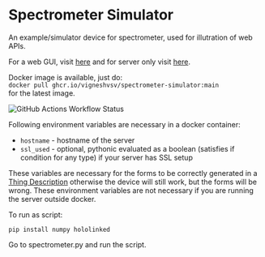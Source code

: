 # Spectrometer Simulator

An example/simulator device for spectrometer, used for illutration of web APIs.

For a web GUI, visit [here](https://control-panel.hololinked.dev/#https://examples.hololinked.dev/simulations/spectrometer/resources/wot-td)
and for server only visit [here](https://examples.hololinked.dev/simulations/spectrometer/resources/wot-td).

Docker image is available, just do: <br />
`docker pull ghcr.io/vigneshvsv/spectrometer-simulator:main` <br />
for the latest image.

![GitHub Actions Workflow Status](https://img.shields.io/github/actions/workflow/status/VigneshVSV/spectrometer-simulator/docker-publish.yml?label=Build%20Docker%20Image)


Following environment variables are necessary in a docker container:
- `hostname` - hostname of the server
- `ssl_used` - optional, pythonic evaluated as a boolean (satisfies if condition for any type) if your server has SSL setup 

These variables are necessary for the forms to be correctly generated in a [Thing Description](https://www.w3.org/TR/wot-thing-description11/) otherwise the device will still work, but the forms will be wrong. These environment variables are not necessary if you are running the server outside docker. 

To run as script:

`pip install numpy hololinked`

Go to spectrometer.py and run the script. 
